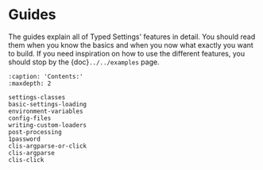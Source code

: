 # Guides

The guides explain all of Typed Settings' features in detail.
You should read them when you know the basics and when you now what exactly you want to build.
If you need inspiration on how to use the different features, you should stop by the {doc}`../../examples` page.

```{toctree}
:caption: 'Contents:'
:maxdepth: 2

settings-classes
basic-settings-loading
environment-variables
config-files
writing-custom-loaders
post-processing
1password
clis-argparse-or-click
clis-argparse
clis-click
```
